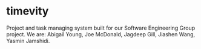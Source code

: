 # timevity
Project and task managing system built for our Software Engineering Group project. 
We are: Abigail Young, Joe McDonald, Jagdeep Gill, Jiashen Wang, Yasmin Jamshidi. 
